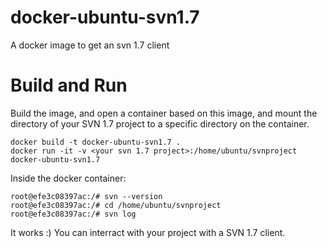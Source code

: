# docker-ubuntu-svn1.7
A docker image to get an svn 1.7 client

# Build and Run
Build the image, and open a container based on this image, and mount the directory of your SVN 1.7 project to a specific directory on the container.
```
docker build -t docker-ubuntu-svn1.7 .
docker run -it -v <your svn 1.7 project>:/home/ubuntu/svnproject docker-ubuntu-svn1.7
```

Inside the docker container:
```
root@efe3c08397ac:/# svn --version
root@efe3c08397ac:/# cd /home/ubuntu/svnproject
root@efe3c08397ac:/# svn log
```

It works :)
You can interract with your project with a SVN 1.7 client.
